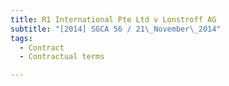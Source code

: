 ```yaml
---
title: R1 International Pte Ltd v Lonstroff AG 
subtitle: "[2014] SGCA 56 / 21\_November\_2014"
tags:
  - Contract
  - Contractual terms

---
```


